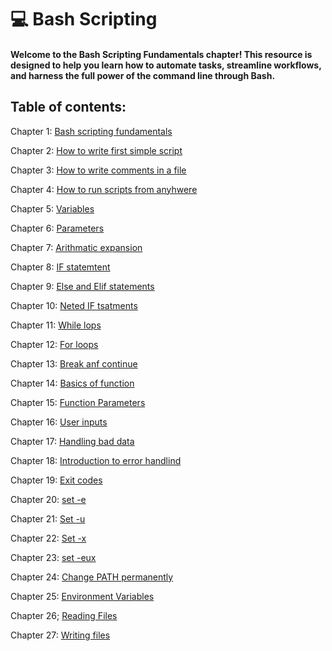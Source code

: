 # 💻 Bash Scripting

#### Welcome to the Bash Scripting Fundamentals chapter! This resource is designed to help you learn how to automate tasks, streamline workflows, and harness the full power of the command line through Bash.

## Table of contents:

Chapter 1: [Bash scripting fundamentals](https://github.com/Yasir-77/Devops-Learning/tree/main/Bash%20Scripting/Notes#introduction-to-bash-scripting)

Chapter 2: [How to write first simple script](https://github.com/Yasir-77/Devops-Learning/tree/main/Bash%20Scripting/Notes#how-to-write-first-simple-script)

Chapter 3: [How to write comments in a file](https://github.com/Yasir-77/Devops-Learning/tree/main/Bash%20Scripting/Notes#how-to-write-comments-in-a-file)

Chapter 4: [How to run scripts from anyhwere](https://github.com/Yasir-77/Devops-Learning/blob/main/Bash%20Scripting/Notes/README.md#how-to-run-scripts-from-anywhere)

Chapter 5: [Variables](https://github.com/Yasir-77/Devops-Learning/blob/main/Bash%20Scripting/Notes/README.md#variables)

Chapter 6: [Parameters](https://github.com/Yasir-77/Devops-Learning/blob/main/Bash%20Scripting/Notes/README.md#parameters)

Chapter 7: [Arithmatic expansion](https://github.com/Yasir-77/Devops-Learning/blob/main/Bash%20Scripting/Notes/README.md#parameters)

Chapter 8: [IF statemtent](https://github.com/Yasir-77/Devops-Learning/blob/main/Bash%20Scripting/Notes/README.md#if-statements)

Chapter 9: [Else and Elif statements](https://github.com/Yasir-77/Devops-Learning/blob/main/Bash%20Scripting/Notes/README.md#else-and-elif)

Chapter 10: [Neted IF tsatments](https://github.com/Yasir-77/Devops-Learning/blob/main/Bash%20Scripting/Notes/README.md#nested-if-statements)

Chapter 11: [While lops](https://github.com/Yasir-77/Devops-Learning/blob/main/Bash%20Scripting/Notes/README.md#while-loops)

Chapter 12: [For loops](https://github.com/Yasir-77/Devops-Learning/blob/main/Bash%20Scripting/Notes/README.md#for-loops)

Chapter 13: [Break anf continue](https://github.com/Yasir-77/Devops-Learning/blob/main/Bash%20Scripting/Notes/README.md#break-and-continue)

Chapter 14: [Basics of function](https://github.com/Yasir-77/Devops-Learning/blob/main/Bash%20Scripting/Notes/README.md#basics-of-functions)

Chapter 15: [Function Parameters](https://github.com/Yasir-77/Devops-Learning/blob/main/Bash%20Scripting/Notes/README.md#function-parameters)

Chapter 16: [User inputs](https://github.com/Yasir-77/Devops-Learning/blob/main/Bash%20Scripting/Notes/README.md#user-inputs)

Chapter 17: [Handling bad data](https://github.com/Yasir-77/Devops-Learning/blob/main/Bash%20Scripting/Notes/README.md#handling-bad-data)

Chapter 18: [Introduction to error handlind](https://github.com/Yasir-77/Devops-Learning/blob/main/Bash%20Scripting/Notes/README.md#introduction-to-error-handling)

Chapter 19: [Exit codes](https://github.com/Yasir-77/Devops-Learning/blob/main/Bash%20Scripting/Notes/README.md#exit-codes)

Chapter 20: [set -e](https://github.com/Yasir-77/Devops-Learning/blob/main/Bash%20Scripting/Notes/README.md#set--e)

Chapter 21: [Set -u](https://github.com/Yasir-77/Devops-Learning/blob/main/Bash%20Scripting/Notes/README.md#set--u)

Chapter 22: [Set -x](https://github.com/Yasir-77/Devops-Learning/blob/main/Bash%20Scripting/Notes/README.md#set--x)

Chapter 23: [set -eux](https://github.com/Yasir-77/Devops-Learning/blob/main/Bash%20Scripting/Notes/README.md#set--eux)

Chapter 24: [Change PATH permanently](https://github.com/Yasir-77/Devops-Learning/blob/main/Bash%20Scripting/Notes/README.md#change-path-permanently)

Chapter 25: [Environment Variables](https://github.com/Yasir-77/Devops-Learning/blob/main/Bash%20Scripting/Notes/README.md#environment-variables)

Chapter 26; [Reading Files](https://github.com/Yasir-77/Devops-Learning/blob/main/Bash%20Scripting/Notes/README.md#reading-files)

Chapter 27: [Writing files](https://github.com/Yasir-77/Devops-Learning/blob/main/Bash%20Scripting/Notes/README.md#writing-files)


